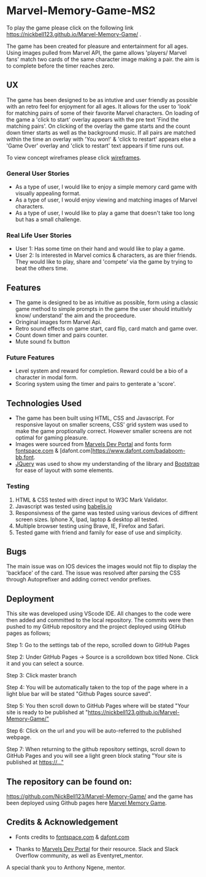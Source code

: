 ﻿# Marvel-Memory-Game-MS2
 
To play the game please click on the following link https://nickbell123.github.io/Marvel-Memory-Game/ . 
 
The game has been created for pleasure and entertainment for all ages. Using images pulled from Marvel API, the game allows 'players/    Marvel fans' match two cards of the same character image making a pair. the aim is to complete before the timer reaches zero.
 
## UX

The game has been designed to be as intutive and user friendly as possible with an retro feel for enjoyment for all ages. It allows for the user to 'look' for matching pairs of some of their favorite Marvel characters. On loading of the game a 'click to start' overlay appears with the pre text 'Find the matching pairs'. On clicking of the overlay the game starts and the count down timer starts as well as the background music. If all pairs are matched within the time an overlay with 'You won!' & 'click to restart' appears else a 'Game Over' overlay and 'click to restart' text appears if time runs out. 

To view concept wireframes please click [wireframes](https://github.com/NickBell123/Marvel-Memory-Game/tree/master/wireframes).

### General User Stories

* As a type of user, I would like to enjoy a simple memory card game with visually appealing format.
* As a type of user, I would enjoy viewing and matching images of Marvel characters.
* As a type of user, I would like to play a game that doesn't take too long but has a small challenge.

### Real Life User Stories

* User 1: Has some time on their hand and would like to play a game.
* User 2: Is interested in Marvel comics & characters, as are thier friends. They would like to play, share and 'compete' via the game             by trying to beat the others time.

## Features

* The game is designed to be as intuitive as possible, form using a classic game method to simple prompts in the game the user should     intuitivly know/ understand' the aim and the proceedure.
* Oringinal images form Marvel Api.
* Retro sound effects on game start, card flip, card match and game over.
* Count down timer and pairs counter.
* Mute sound fx button

### Future Features

* Level system and reward for completion. Reward could be a bio of a character in modal form.
* Scoring system using the timer and pairs to genterate a 'score'.


## Technologies Used

* The game has been built using HTML, CSS and Javascript. For responsive layout on smaller screens, CSS' grid system was used to make the game proptionally correct. However smaller screens are not optimal for gaming pleasure. 
* Images were sourced from [Marvels Dev Portal](https://developer.marvel.com/) and fonts form [fontspace.com](https://www.fontspace.com/category/marvel) & [dafont.com]https://www.dafont.com/badaboom-bb.font.
* [JQuery](https://jquery.com/) was used to show my understanding of the library and [Bootstrap](https://getbootstrap.com/) for ease of layout with some elements.

### Testing

1. HTML & CSS tested with direct input to W3C Mark Validator.
2. Javascript was tested using [babeljs.io](https://babeljs.io/)
2. Responsivness of the game was tested using various devices of diffrent screen sizes. Iphone X, Ipad, laptop & desktop all tested.
3. Multiple browser testing using Brave, IE, Firefox and Safari.
4. Tested game with friend and family for ease of use and simplicity.

## Bugs

The main issue was on IOS devices the images would not flip to display the 'backface' of the card. The issue was resolved after parsing the CSS through Autoprefixer and adding correct vendor prefixes.

## Deployment

This site was developed using VScode IDE. All changes to the code were then added and committed to the local repository. The commits were then pushed to my GitHub repository and the project deployed using GtiHub pages as follows;

Step 1: Go to the settings tab of the repo, scrolled down to GitHub Pages

Step 2: Under GitHub Pages -> Source is a scrolldown box titled None. Click it and you can select a source.

Step 3: Click master branch

Step 4: You will be automatically taken to the top of the page where in a light blue bar will be stated "Github Pages source saved".

Step 5: You then scroll down to GitHub Pages where will be stated "Your site is ready to be published at "<https://nickbell123.github.io/Marvel-Memory-Game/">

Step 6: Click on the url and you will be auto-referred to the published webpage.

Step 7: When returning to the github repository settings, scroll down to GitHub Pages and you will see a light green block stating "Your site is published at <https://...">

## The repository can be found on:

<https://github.com/NickBell123/Marvel-Memory-Game/> and the game has been deployed using Github pages here [Marvel Memory Game](https://nickbell123.github.io/Marvel-Memory-Game/).

## Credits & Acknowledgement
* Fonts credits to [fontspace.com](https://www.fontspace.com/category/marvel) & [dafont.com](https://www.dafont.com/badaboom-bb.font.)

* Thanks to  [Marvels Dev Portal](https://developer.marvel.com/) for their resource. Slack and Slack Overflow community, as well as Eventyret_mentor.

A special thank you to Anthony Ngene, mentor.






